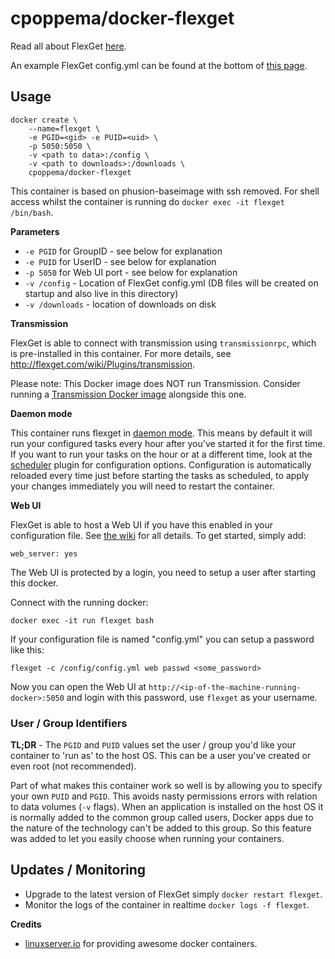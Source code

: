 # cpoppema/docker-flexget

Read all about FlexGet [here](http://www.flexget.com/#Description).

An example FlexGet config.yml can be found at the bottom of [this page](http://flexget.com/Cookbook/Series/SeriesPresetMultipleRSStoTransmission).

## Usage

```
docker create \
    --name=flexget \
    -e PGID=<gid> -e PUID=<uid> \
    -p 5050:5050 \
    -v <path to data>:/config \
    -v <path to downloads>:/downloads \
    cpoppema/docker-flexget
```

This container is based on phusion-baseimage with ssh removed. For shell access whilst the container is running do `docker exec -it flexget /bin/bash`.

**Parameters**

* `-e PGID` for GroupID - see below for explanation
* `-e PUID` for UserID - see below for explanation
* `-p 5050` for Web UI port - see below for explanation
* `-v /config` - Location of FlexGet config.yml (DB files will be created on startup and also live in this directory)
* `-v /downloads` - location of downloads on disk

**Transmission**

FlexGet is able to connect with transmission using `transmissionrpc`, which is pre-installed in this container. For more details, see http://flexget.com/wiki/Plugins/transmission.

Please note: This Docker image does NOT run Transmission. Consider running a [Transmission Docker image](https://github.com/linuxserver/docker-transmission/) alongside this one.

**Daemon mode**

This container runs flexget in [daemon mode](https://flexget.com/Daemon). This means by default it will run your configured tasks every hour after you've started it for the first time. If you want to run your tasks on the hour or at a different time, look at the [scheduler](https://flexget.com/Plugins/Daemon/scheduler) plugin for configuration options. Configuration is automatically reloaded every time just before starting the tasks as scheduled, to apply your changes immediately you will need to restart the container.

**Web UI**

FlexGet is able to host a Web UI if you have this enabled in your configuration file. See [the wiki](https://flexget.com/wiki/Web-UI) for all details. To get started, simply add:

```
web_server: yes
```

The Web UI is protected by a login, you need to setup a user after starting this docker.

Connect with the running docker:

```
docker exec -it run flexget bash
```

If your configuration file is named "config.yml" you can setup a password like this:

```
flexget -c /config/config.yml web passwd <some_password>
```

Now you can open the Web UI at `http://<ip-of-the-machine-running-docker>:5050` and login with this password, use `flexget` as your username.

### User / Group Identifiers

**TL;DR** - The `PGID` and `PUID` values set the user / group you'd like your container to 'run as' to the host OS. This can be a user you've created or even root (not recommended).

Part of what makes this container work so well is by allowing you to specify your own `PUID` and `PGID`. This avoids nasty permissions errors with relation to data volumes (`-v` flags). When an application is installed on the host OS it is normally added to the common group called users, Docker apps due to the nature of the technology can't be added to this group. So this feature was added to let you easily choose when running your containers.

## Updates / Monitoring

* Upgrade to the latest version of FlexGet simply `docker restart flexget`.
* Monitor the logs of the container in realtime `docker logs -f flexget`.

**Credits**
* [linuxserver.io](https://github.com/linuxserver) for providing awesome docker containers.
